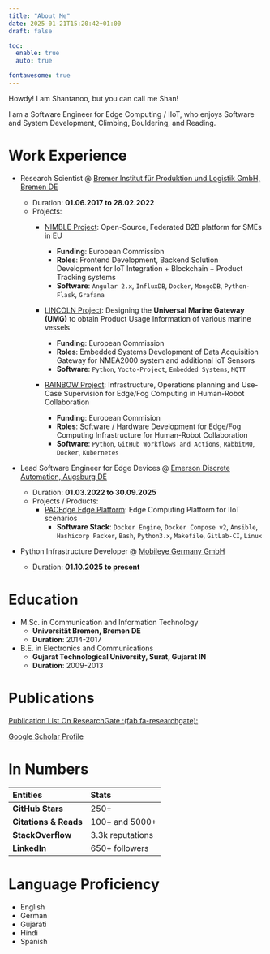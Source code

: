 ```yaml
---
title: "About Me"
date: 2025-01-21T15:20:42+01:00
draft: false

toc:
  enable: true
  auto: true

fontawesome: true
---
```


Howdy! I am Shantanoo, but you can call me Shan!

I am a Software Engineer for Edge Computing / IIoT, who enjoys Software and System Development, Climbing, Bouldering, and Reading.

# Work Experience

* Research Scientist @ [Bremer Institut für Produktion und Logistik GmbH, Bremen DE](http://www.biba.uni-bremen.de)
    - Duration: __01.06.2017 to 28.02.2022__
    - Projects:
        - [NIMBLE Project](https://nimble-project.org): Open-Source, Federated B2B platform for SMEs in EU
            + __Funding__: European Commission
            + __Roles__: Frontend Development, Backend Solution Development for IoT Integration + Blockchain + Product Tracking systems
            + __Software__: `Angular 2.x`, `InfluxDB`, `Docker`, `MongoDB`, `Python-Flask`, `Grafana`

        - [LINCOLN Project](https://lincolnproject.eu): Designing the __Universal Marine Gateway (UMG)__ to obtain Product Usage Information of various marine vessels
            + __Funding__: European Commission
            + __Roles__: Embedded Systems Development of Data Acquisition Gateway for NMEA2000 system and additional IoT Sensors
            + __Software__: `Python`, `Yocto-Project`, `Embedded Systems`, `MQTT`

        - [RAINBOW Project](https://rainbow-h2020.eu/): Infrastructure, Operations planning and Use-Case Supervision for Edge/Fog Computing in Human-Robot Collaboration
            + __Funding__: European Commision
            + __Roles__: Software / Hardware Development for Edge/Fog Computing Infrastructure for Human-Robot Collaboration
            + __Software__: `Python`, `GitHub Workflows and Actions`, `RabbitMQ`, `Docker`, `Kubernetes`

* Lead Software Engineer for Edge Devices @ [Emerson Discrete Automation, Augsburg DE](https://www.emerson.com/de-de)
  
    - Duration: __01.03.2022 to 30.09.2025__
    - Projects / Products:
        - [PACEdge Edge Platform](https://www.emerson.com/en-us/catalog/emerson-pacedgecore): Edge Computing Platform for IIoT scenarios
            + __Software Stack__: `Docker Engine`, `Docker Compose v2`, `Ansible`, `Hashicorp Packer`, `Bash`, `Python3.x`, `Makefile`, `GitLab-CI`, `Linux`

* Python Infrastructure Developer @ [Mobileye Germany GmbH](https://mobileye.com)

    - Duration: __01.10.2025 to present__

# Education

* M.Sc. in Communication and Information Technology
    - __Universität Bremen, Bremen DE__
    - __Duration__: 2014-2017
* B.E. in Electronics and Communications
    - __Gujarat Technological University, Surat, Gujarat IN__
    - __Duration__: 2009-2013

# Publications
[Publication List On ResearchGate :(fab fa-researchgate): ](https://www.researchgate.net/profile/Shantanoo_Desai/research)

[Google Scholar Profile](https://scholar.google.com/citations?user=UVdO710AAAAJ&hl=en)

# In Numbers

| Entities         | Stats |
|:-----------------|:------|
| __GitHub Stars__ | 250+  |
| __Citations & Reads__ | 100+ and 5000+ |
| __StackOverflow__ | 3.3k reputations  |
| __LinkedIn__ | 650+ followers |

# Language Proficiency

* English
* German
* Gujarati
* Hindi
* Spanish
